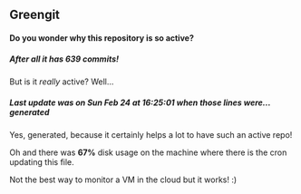 ## Greengit

#### Do you wonder why this repository is so active?

##### After all it has 639 commits!

But is it *really* active? Well...

##### Last update was on Sun Feb 24 at 16:25:01 when those lines were... generated

Yes, generated, because it certainly helps a lot to have such an active repo!

Oh and there was **67%** disk usage on the machine
where there is the cron updating this file.

Not the best way to monitor a VM in the cloud but it works! :)
